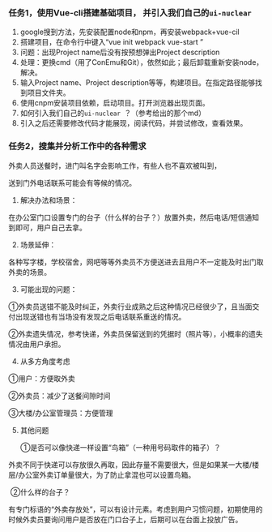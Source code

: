### 任务1，使用Vue-cli搭建基础项目， 并引入我们自己的`ui-nuclear `

1. google搜到方法，先安装配置node和npm，再安装webpack+vue-cil
2. 搭建项目，在命令行中键入“vue init webpack vue-start ”
3. 问题：出现Project name后没有按预想弹出Project description
4. 处理：更换cmd（用了ConEmu和Git），依然如此；最后卸载重新安装node，解决。
5. 输入Project name、Project  description等等，构建项目。在指定路径能够找到项目文件夹。
6. 使用cnpm安装项目依赖，启动项目。打开浏览器出现页面。
7. 如何引入我们自己的`ui-nuclear `？（参考给出的那个md）
8. 引入之后还需要修改代码才能展现，阅读代码，并尝试修改，查看效果。

### 任务2，搜集并分析工作中的各种需求

外卖人员送餐时，进门叫名字会影响工作，有些人也不喜欢被叫到，

送到门外电话联系可能会有等候的情况。

1. 解决办法和场景：

在办公室门口设置专门的台子（什么样的台子？）放置外卖，然后电话/短信通知到即可，用户自己去拿。

2. 场景延伸：

各种写字楼，学校宿舍，网吧等等外卖员不方便送进去且用户不一定能及时出门取外卖的场景。

3. 可能出现的问题：

①外卖员送错不能及时纠正，外卖行业成熟之后这种情况已经很少了，且当面交付出现送错也有当场没有发现之后电话联系重送的情况。

②外卖遗失情况，参考快递，外卖员保留送到的凭据时（照片等），小概率的遗失情况由用户承担。

4. 从多方角度考虑

①用户：方便取外卖

②外卖员：减少了送餐间隙时间

③大楼/办公室管理员：方便管理

5. 其他问题

   ①是否可以像快递一样设置“鸟箱”（一种用号码取件的箱子）？

外卖不同于快递可以存放很久再取，因此存量不需要很大，但是如果某一大楼/楼层/办公室外卖订单量很大，为了防止拿混也可以设置鸟箱。

​       ②什么样的台子？

有专门标语的“外卖存放处”，可以有设计元素。考虑到用户习惯问题，初期使用的时候外卖员要询问用户是否放在门口台子上，后期可以在台面上投放广告。 